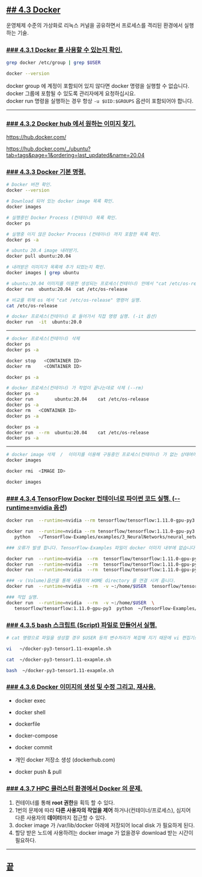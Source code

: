 [userguide]: https://github.com/dasandata/Open_HPC/tree/master/Document/User%20Guide#-%EB%AA%A9%EC%B0%A8
[ohpc]: http://openhpc.community/
[slurm]: https://slurm.schedmd.com/

[4]: https://github.com/dasandata/Open_HPC/tree/master/Document/User%20Guide/4_app_env
[4.1]: https://github.com/dasandata/Open_HPC/blob/master/Document/User%20Guide/4_app_env/4.1_Anaconda.md
[4.2]: https://github.com/dasandata/Open_HPC/blob/master/Document/User%20Guide/4_app_env/4.2_Module.md
[4.3]: https://github.com/dasandata/Open_HPC/blob/master/Document/User%20Guide/4_app_env/4.3_Docker.md
[4.4]: https://github.com/dasandata/Open_HPC/blob/master/Document/User%20Guide/4_app_env/4.4_Singularity.md

## [## 4.3  Docker][4]  

운영체제 수준의 가상화로 리눅스 커널을 공유하면서 프로세스를 격리된 환경에서 실행하는 기술.  

### [### 4.3.1 Docker 를 사용할 수 있는지 확인.][4.3]
```bash
grep docker /etc/group | grep $USER

docker --version
```
docker group 에 계정이 포함되어 있지 않다면 docker 명령을 실행할 수 없습니다.  
docker 그룹에 포함될 수 있도록 관리자에게 요청하십시요.  
docker run 명령을 실행하는 경우 항상 `-u $UID:$GROUPS` 옵션이 포함되어야 합니다.  

***

### [### 4.3.2 Docker hub 에서 원하는 이미지 찾기.][4.3]

https://hub.docker.com/  

https://hub.docker.com/_/ubuntu?tab=tags&page=1&ordering=last_updated&name=20.04  

### [### 4.3.3 Docker 기본 명령.][4.3]
```bash
# Docker 버젼 확인.
docker --version

# Download 되어 있는 docker image 목록 확인.
docker images

# 실행중인 Docker Process (컨테이너) 목록 확인.
docker ps

# 실행중 이지 않은 Docker Process (컨테이너) 까지 포함한 목록 확인.
docker ps -a

# ubuntu 20.4 image 내려받기.
docker pull ubuntu:20.04

# 내려받은 이미지가 목록에 추가 되었는지 확인.
docker images | grep ubuntu

# ubuntu:20.04 이미지를 이용한 생성되는 프로세스(컨테이너) 안에서 "cat /etc/os-release" 명령어 실행.
docker run  ubuntu:20.04  cat /etc/os-release

# 비교를 위해 os 에서 "cat /etc/os-release" 명령어 실행.
cat /etc/os-release

# docker 프로세스(컨테이너) 로 들어가서 직접 명령 실행. (-it 옵션)
docker run  -it  ubuntu:20.0
```

***

```bash
# docker 프로세스(컨테이너) 삭제
docker ps
docker ps -a

docker stop   <CONTAINER ID>
docker rm     <CONTAINER ID>

docker ps -a

# docker 프로세스(컨테이너) 가 작업이 끝나는데로 삭제 (--rm)
docker ps -a
docker run        ubuntu:20.04    cat /etc/os-release
docker ps -a
docker rm   <CONTAINER ID>
docker ps -a

docker ps -a
docker run  --rm  ubuntu:20.04    cat /etc/os-release
docker ps -a
```

***

```bash
# docker image 삭제  /  이미지를 이용해 구동중인 프로세스(컨테이너) 가 없는 상태여야 함.
docker images

docker rmi  <IMAGE ID>

docker images
```

### [### 4.3.4 TensorFlow Docker 컨테이너로 파이썬 코드 실행. (--runtime=nvidia 옵션)][4.3]

```bash
docker run  --runtime=nvidia --rm tensorflow/tensorflow:1.11.0-gpu-py3  pip list | grep tensor

docker run  --runtime=nvidia --rm tensorflow/tensorflow:1.11.0-gpu-py3  \
   python   ~/TensorFlow-Examples/examples/3_NeuralNetworks/neural_network_raw.py

### 오류가 발생 합니다. TensorFlow-Examples 파일이 docker 이미지 내부에 없습니다.

docker run  --runtime=nvidia  --rm  tensorflow/tensorflow:1.11.0-gpu-py3   pwd
docker run  --runtime=nvidia  --rm  tensorflow/tensorflow:1.11.0-gpu-py3   ls -l
docker run  --runtime=nvidia  --rm  tensorflow/tensorflow:1.11.0-gpu-py3   ls -l ~

### -v (Volume)옵션을 통해 사용자의 HOME directory 를 연결 시켜 줍니다.
docker run  --runtime=nvidia  --rm  -v ~:/home/$USER  tensorflow/tensorflow:1.11.0-gpu-py3   ls -l ~

### 작업 실행.
docker run  --runtime=nvidia  --rm  -v ~:/home/$USER  \
   tensorflow/tensorflow:1.11.0-gpu-py3  python  ~/TensorFlow-Examples/examples/3_NeuralNetworks/neural_network_raw.py

```

### [### 4.3.5 bash 스크립트 (Script) 파일로 만들어서 실행.][4.3]
```bash
# cat 명령으로 파일을 생성할 경우 $USER 등의 변수처리가 복잡해 지기 때문에 vi 편집기로 작성 합니다.

vi   ~/docker-py3-tensor1.11-exapmle.sh

cat  ~/docker-py3-tensor1.11-exapmle.sh

bash  ~/docker-py3-tensor1.11-exapmle.sh

```

### [### 4.3.6 Docker 이미지의 생성 및 수정 그리고, 재사용.][4.3]

* docker exec
* docker shell

* dockerfile
* docker-compose

* docker commit
* 개인 docker 저장소 생성 (dockerhub.com)
* docker push & pull

### [### 4.3.7 HPC 클러스터 환경에서 Docker 의 문제.][4.3]

1) 컨테이너를 통해 **root 권한**을 획득 할 수 있다.  
2) 1번의 문제에 따라 **다른 사용자의 작업을 제어** 하거나(컨테이너/프로세스), 심지어 다른 사용자의 **데이터**까지 접근할 수 있다.   
3) docker image 가 /var/lib/docker 아래에 저장되어 local disk 가 필요하게 된다.
4) 할당 받은 노드에 사용하려는 docker image 가 없을경우 download 받는 시간이 필요하다.

***
## [끝][4.3]
